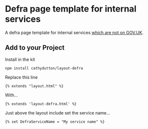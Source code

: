 # Defra page template for internal services

A defra page template for internal services [which are not on GOV.UK](https://www.gov.uk/service-manual/design/making-your-service-look-like-govuk#if-your-service-isnt-on-govuk).

## Add to your Project
Install in the kit

```
npm install cathydutton/layout-defra
```

Replace this line

```
{% extends "layout.html" %}
```

With...

```
{% extends 'layout-defra.html' %}
```

Just above the layout include set the service name...

```
{% set DefraServiceName = "My service name" %}
```
